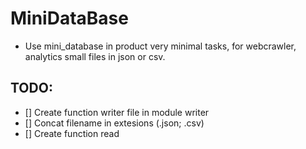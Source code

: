 # MiniDataBase

- Use mini_database in product very minimal tasks, for webcrawler, analytics small files in json or csv.

## TODO:

- [] Create function writer file in module writer
- [] Concat filename in extesions (.json; .csv)
- [] Create function read
